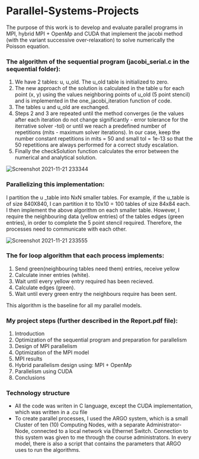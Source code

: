 # Parallel-Systems-Projects

The purpose of this work is to develop and evaluate parallel programs in MPI, hybrid MPI + OpenMp
and CUDA that implement the jacobi method (with the variant successive over-relaxation) to solve numerically the
Poisson equation.


### The algorithm of the sequential program (jacobi_serial.c in the sequential folder):
1. We have 2 tables: u, u_old. The u_old table is initialized to zero.
2. The new approach of the solution is calculated in the table u for each point (x, y) using the values neighboring points of u_old (5 point stencil) and is implemented in the one_jacobi_iteration function of code.
3. The tables u and u_old are exchanged.
4. Steps 2 and 3 are repeated until the method converges (ie the values after each iteration do not change significantly - error tolerance for the iterrative solver -tol) or until we reach a predefined number of repetitions (mits - maximum solver iterations). In our case, keep the number constant repetitions in mits = 50 and small tol = 1e-13 so that the 50 repetitions are always performed for a correct study escalation.
5. Finally the checkSolution function calculates the error between the numerical and analytical solution.

![Screenshot 2021-11-21 233344](https://user-images.githubusercontent.com/50372934/142779764-a4c544ab-ed51-4607-a50f-08e6df1c9206.png)


### Parallelizing this implementation:
I partition the u _table into NxN smaller tables. For example, if the u_table is of size 840X840, I can partition it to 10x10 = 100 tables of size 84x84 each.
I then implement the above algorithm on each smaller table. However, I require the neighbouring data (yellow entries) of the tables edges (green entries), in order to complete the 5 point stencil required. Therefore, the processes need to communicate with each other. 

![Screenshot 2021-11-21 233555](https://user-images.githubusercontent.com/50372934/142779833-aea2af1e-a118-4229-a06e-be1540a7c402.png)

### The for loop algorithm that each process implements:
<ol>
  <li>Send green(neighbouring tables need them) entries, receive yellow</li>
  <li>Calculate inner entries (white).</li>
  <li>Wait until every yellow entry required has been recieved.</li>
  <li>Calculate edges (green).</li>
  <li>Wait until every green entry the neighbours require has been sent.</li>
</ol>

This algorithm is the baseline for all my parallel models.


### My project steps (further described in the Report.pdf file):
<ol>
<li>Introduction</li>
<li>Optimization of the sequential program and preparation for parallelism</li>
<li>Design of MPI parallelism</li>
<li>Optimization of the MPI model</li>
<li>MPI results</li>
<li>Hybrid parallelism design using: MPI + OpenMp</li>
<li>Parallelism using CUDA</li>
<li>Conclusions</li>
</ol>

### Technology structure

<ul>
  <li>All the code was writen in C language, except the CUDA implementation, which was written in a .cu file </li>
  <li>To create parallel processes, I used the ARGO system, which is a small Cluster of ten (10) Computing Nodes, with a separate Administrator-Node, connected to a local network via Ethernet Switch. Connection to this system was given to me through the course administrators. In every model, there is also a script that contains the parameters that ARGO uses to run the algorithms.</li>
</ul>
